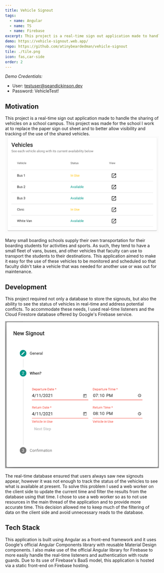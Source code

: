 ```yaml
---
title: Vehicle Signout
tags:
  - name: Angular
  - name: TS
  - name: Firebase
excerpt: This project is a real-time sign out application made to handle the sharing of vehicles on a school campus. This project was made for the school I work at to replace the paper sign out sheet and to better allow visibility and tracking of the use of the shared vehicles.
demo: https://vehicle-signout.web.app/
repo: https://github.com/atinybeardedman/vehicle-signout
tile: ./tile.png
icon: fas,car-side
order: 2
---
```

*Demo Credentials:*

- User: testuser@seandickinson.dev
- Password: VehicleTest!

## Motivation

This project is a real-time sign out application made to handle the sharing of vehicles on a school campus. This project was made for the school I work at to replace the paper sign out sheet and to better allow visibility and tracking of the use of the shared vehicles.
![Fig. 1 - Table of metrics](./available-table.png)

Many small boarding schools supply their own transportation for their boarding students for activities and sports. As such, they tend to have a small fleet of vans, buses, and other vehicles that faculty can use to transport the students to their destinations. This application aimed to make it easy for the use of these vehicles to be monitored and scheduled so that faculty didn't take a vehicle that was needed for another use or was out for maintenance.

## Development

This project required not only a database to store the signouts, but also the ability to see the status of vehicles in real-time and address potential conflicts. To accommodate these needs, I used real-time listeners and the Cloud Firestore database offered by Google's Firebase service.

![Fig. 2 - An error occurs when a user attempts to sign out a vehicle that is in use](./stepper.png)

The real-time database ensured that users always saw new signouts appear, however it was not enough to track the status of the vehicles to see what is available at present. To solve this problem I used a web worker on the client side to update the current time and filter the results from the database using that time. I chose to use a web worker so as to not use resources in the main thread of the application and to provide more accurate time. This decision allowed me to keep much of the filtering of data on the client side and avoid unnecessary reads to the database.

## Tech Stack

This application is built using Angular as a front-end framework and it uses Google's official Angular Components library with reusable Material Design components. I also make use of the official Angular library for Firebase to more easily handle the real-time listeners and authentication with route guards. Due to its use of Firebase's BaaS model, this application is hosted via a static front-end on Firebase hosting.
